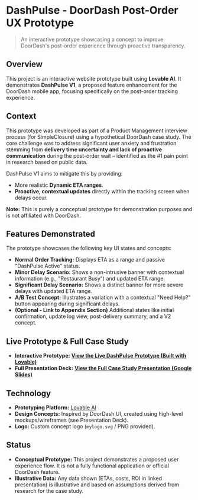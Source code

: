 # DashPulse - DoorDash Post-Order UX Prototype

> An interactive prototype showcasing a concept to improve DoorDash's post-order experience through proactive transparency.

## Overview

This project is an interactive website prototype built using **Lovable AI**. It demonstrates **DashPulse V1**, a proposed feature enhancement for the DoorDash mobile app, focusing specifically on the post-order tracking experience.

## Context

This prototype was developed as part of a Product Management interview process (for SimpleClosure) using a hypothetical DoorDash case study. The core challenge was to address significant user anxiety and frustration stemming from **delivery time uncertainty and lack of proactive communication** during the post-order wait – identified as the #1 pain point in research based on public data.

DashPulse V1 aims to mitigate this by providing:
*   More realistic **Dynamic ETA ranges**.
*   **Proactive, contextual updates** directly within the tracking screen when delays occur.

**Note:** This is purely a conceptual prototype for demonstration purposes and is not affiliated with DoorDash.

## Features Demonstrated

The prototype showcases the following key UI states and concepts:

*   **Normal Order Tracking:** Displays ETA as a range and passive "DashPulse Active" status.
*   **Minor Delay Scenario:** Shows a non-intrusive banner with contextual information (e.g., "Restaurant Busy") and updated ETA range.
*   **Significant Delay Scenario:** Shows a distinct banner for more severe delays with updated ETA range.
*   **A/B Test Concept:** Illustrates a variation with a contextual "Need Help?" button appearing during significant delays.
*   **(Optional - Link to Appendix Section)** Additional states like initial confirmation, update log view, post-delivery summary, and a V2 concept.

## Live Prototype & Full Case Study

*   **Interactive Prototype:** [**View the Live DashPulse Prototype (Built with Lovable)**](YOUR_LOVABLE_PROTOTYPE_URL_HERE)
*   **Full Presentation Deck:** [**View the Full Case Study Presentation (Google Slides)**](https://drive.google.com/file/d/1KXt74v6gczr0mm9GKj1XBwOvKsM-d8IB/view)

## Technology

*   **Prototyping Platform:** [Lovable AI](https://lovable.ai/)
*   **Design Concepts:** Inspired by DoorDash UI, created using high-level mockups/wireframes (see Presentation Deck).
*   **Logo:** Custom concept logo (`mylogo.svg` / PNG provided).

## Status

*   **Conceptual Prototype:** This project demonstrates a proposed user experience flow. It is not a fully functional application or official DoorDash feature.
*   **Illustrative Data:** Any data shown (ETAs, costs, ROI in linked presentation) is illustrative and based on assumptions derived from research for the case study.

